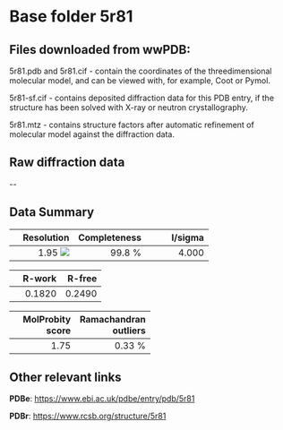 # Base folder 5r81

## Files downloaded from wwPDB:

5r81.pdb and 5r81.cif - contain the coordinates of the threedimensional molecular model, and can be viewed with, for example, Coot or Pymol.

5r81-sf.cif - contains deposited diffraction data for this PDB entry, if the structure has been solved with X-ray or neutron crystallography.

5r81.mtz - contains structure factors after automatic refinement of molecular model against the diffraction data.

## Raw diffraction data

--<br> 

## Data Summary
|   | Resolution | Completeness| I/sigma |
|---|-------------:|----------------:|--------------:|
|   |1.95 ![](https://github.com/thorn-lab/coronavirus_structural_task_force/blob/master/outreach/ang.svg)|99.8  %|<img width=50/>4.000|

|   | **R-work**| **R-free**   
|---|-------------:|----------------:|           
||0.1820|0.2490|

|   |**MolProbity<br>score**| **Ramachandran<br>outliers** 
|---|-------------:|----------------:|
||1.75|0.33 %|

## Other relevant links 
**PDBe**:  https://www.ebi.ac.uk/pdbe/entry/pdb/5r81
 
**PDBr**: https://www.rcsb.org/structure/5r81 

